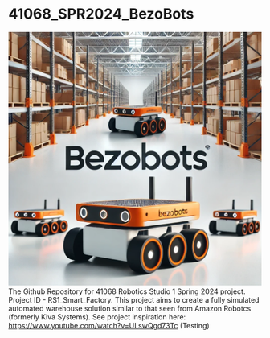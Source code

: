 # 41068_SPR2024_BezoBots

![Project Logo](./logo.jpeg)
The Github Repository for 41068 Robotics Studio 1 Spring 2024 project. Project ID - RS1_Smart_Factory. This project aims to create a fully simulated automated warehouse solution similar to that seen from Amazon Robotcs (formerly Kiva Systems). See project inspiration here: https://www.youtube.com/watch?v=ULswQgd73Tc 
(Testing)
